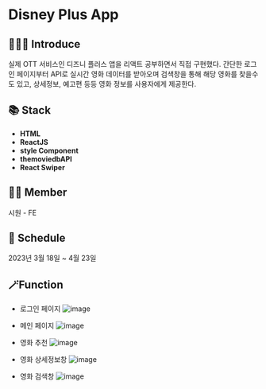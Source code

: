# Disney Plus App



## 💁🏻‍♀️ Introduce
실제 OTT 서비스인 디즈니 플러스 앱을 리액트 공부하면서 직접 구현했다. 간단한 로그인 페이지부터 API로 실시간 영화 데이터를 받아오며 검색창을 통해 해당 영화를 찾을수도 있고, 상세정보, 예고편 등등 영화 정보를 사용자에게 제공한다.


## 📚 Stack
- **HTML**
- **ReactJS**
- **style Component**
- **themoviedbAPI**
- **React Swiper**


## 🤼‍♂️ Member
시원 - FE

## 📆 Schedule
2023년 3월 18일 ~ 4월 23일


## 🪄Function

- 로그인 페이지
![image](https://github.com/siwon99/Disney-Plus-App-with-React/assets/126474541/e522bf2a-853d-497d-9ebd-61c093cc34ac)

- 메인 페이지
![image](https://github.com/siwon99/Disney-Plus-App-with-React/assets/126474541/f37d0df3-1cc1-4f44-9ae5-fb7c75984a51)

- 영화 추천
![image](https://github.com/siwon99/Disney-Plus-App-with-React/assets/126474541/b79ef197-6eb2-4687-8dc5-d7e459111ec9)

- 영화 상세정보창
![image](https://github.com/siwon99/Disney-Plus-App-with-React/assets/126474541/f5cf8da7-20e1-4b02-89a3-b32a15ea5135)

- 영화 검색창
![image](https://github.com/siwon99/Disney-Plus-App-with-React/assets/126474541/880205b1-f58d-4d20-aab0-72a2ef2a98be)

  


